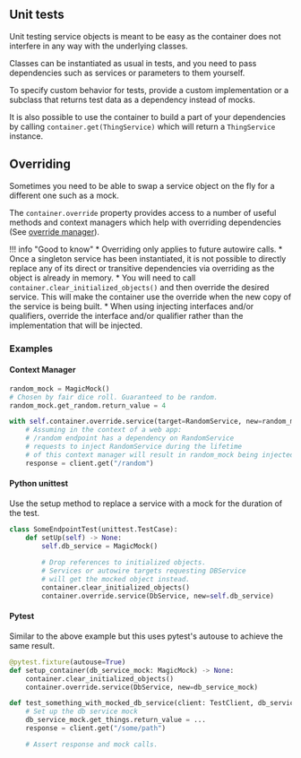 ## Unit tests

Unit testing service objects is meant to be easy as the container does not interfere in
any way with the underlying classes.

Classes can be instantiated as usual in tests, and you need to pass dependencies 
such as services or parameters to them yourself.

To specify custom behavior for tests, provide a custom implementation 
or a subclass that returns test data as a dependency instead of mocks.

It is also possible to use the container to build a part of your dependencies by
calling `container.get(ThingService)` which will return a `ThingService` instance.

## Overriding

Sometimes you need to be able to swap a service object on the fly for a different one such as a mock.

The `container.override` property provides access to a number of useful methods and context managers
which help with overriding dependencies 
(See [override manager](class/override_manager.md)).


!!! info "Good to know"
    * Overriding only applies to future autowire calls.
    * Once a singleton service has been instantiated, it is not possible to directly replace
    any of its direct or transitive dependencies via overriding as the object is already in memory.
        * You will need to call `container.clear_initialized_objects()` and then override the 
        desired service. This will make the container use the override when the 
        new copy of the service is being built.
    * When using injecting interfaces and/or qualifiers, override the interface and/or qualifier 
    rather than the implementation that will be injected.

### Examples

#### Context Manager
```python
random_mock = MagicMock()
# Chosen by fair dice roll. Guaranteed to be random.
random_mock.get_random.return_value = 4

with self.container.override.service(target=RandomService, new=random_mock):
    # Assuming in the context of a web app:
    # /random endpoint has a dependency on RandomService
    # requests to inject RandomService during the lifetime
    # of this context manager will result in random_mock being injected instead.
    response = client.get("/random")
```

#### Python unittest

Use the setup method to replace a service with a mock for the duration of the test. 

```python
class SomeEndpointTest(unittest.TestCase):
    def setUp(self) -> None:
        self.db_service = MagicMock()
        
        # Drop references to initialized objects.
        # Services or autowire targets requesting DBService
        # will get the mocked object instead.
        container.clear_initialized_objects()
        container.override.service(DbService, new=self.db_service)
```

#### Pytest

Similar to the above example but this uses pytest's autouse to achieve the same result.

```python
@pytest.fixture(autouse=True)
def setup_container(db_service_mock: MagicMock) -> None:
    container.clear_initialized_objects()
    container.override.service(DbService, new=db_service_mock)

def test_something_with_mocked_db_service(client: TestClient, db_service_mock: MagicMock):
    # Set up the db service mock
    db_service_mock.get_things.return_value = ...
    response = client.get("/some/path")

    # Assert response and mock calls.
```
